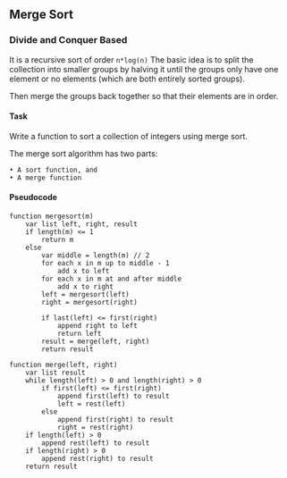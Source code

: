 ## Merge Sort

### Divide and Conquer Based

It is a recursive sort of order ```n*log(n)```
The basic idea is to split the collection into smaller groups
by halving it until the groups only have one element or no
elements (which are both entirely sorted groups).

Then merge the groups back together so that their elements are
in order.

#### Task
Write a function to sort a collection of integers using merge sort.

The merge sort algorithm has two parts:
```
• A sort function, and
• A merge function
```

#### Pseudocode
```
function mergesort(m)
    var list left, right, result
    if length(m) <= 1
        return m
    else
        var middle = length(m) // 2
        for each x in m up to middle - 1
            add x to left
        for each x in m at and after middle
            add x to right
        left = mergesort(left)
        right = mergesort(right)

        if last(left) <= first(right)
            append right to left
            return left
        result = merge(left, right)
        return result

function merge(left, right)
    var list result
    while length(left) > 0 and length(right) > 0
        if first(left) <= first(right)
            append first(left) to result
            left = rest(left)
        else
            append first(right) to result
            right = rest(right)
    if length(left) > 0
        append rest(left) to result
    if length(right) > 0
        append rest(right) to result
    return result

```











